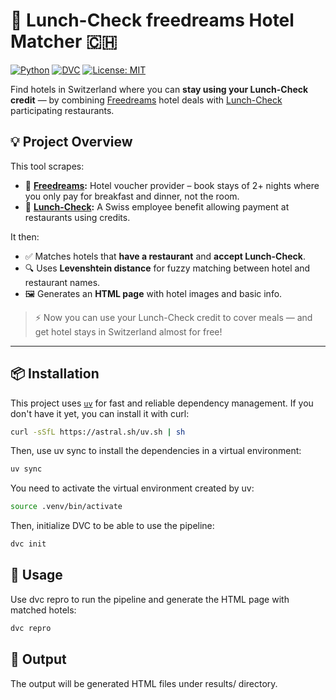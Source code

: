 # 🏨 Lunch-Check  freedreams Hotel Matcher 🇨🇭

[![Python](https://img.shields.io/badge/Python-3.10%2B-blue.svg)](https://www.python.org/)
[![DVC](https://img.shields.io/badge/DVC-enabled-success)](https://dvc.org/)
[![License: MIT](https://img.shields.io/badge/License-MIT-yellow.svg)](LICENSE)

Find hotels in Switzerland where you can **stay using your Lunch-Check credit** — by combining [Freedreams](https://www.freedreams.ch/) hotel deals with [Lunch-Check](https://www.lunch-check.ch/) participating restaurants.

## 💡 Project Overview

This tool scrapes:

- 🔸 **[Freedreams](https://www.freedreams.ch/):** Hotel voucher provider – book stays of 2+ nights where you only pay for breakfast and dinner, not the room.
- 🔸 **[Lunch-Check]([https://www.lunch-check.ch/](https://www.lunch-check.ch/)):** A Swiss employee benefit allowing payment at restaurants using credits.

It then:

- ✅ Matches hotels that **have a restaurant** and **accept Lunch-Check**.
- 🔍 Uses **Levenshtein distance** for fuzzy matching between hotel and restaurant names.
- 🖼 Generates an **HTML page** with hotel images and basic info.

> ⚡ Now you can use your Lunch-Check credit to cover meals — and get hotel stays in Switzerland almost for free!

---

## 📦 Installation

This project uses [`uv`](https://github.com/astral-sh/uv) for fast and reliable dependency management.
If you don't have it yet, you can install it with curl:

```bash
curl -sSfL https://astral.sh/uv.sh | sh
```

Then, use uv sync to install the dependencies in a virtual environment:

```bash
uv sync
```

You need to activate the virtual environment created by uv:

```bash
source .venv/bin/activate
```

Then, initialize DVC to be able to use the pipeline:

```bash
dvc init
```

## 🚀 Usage
Use dvc repro to run the pipeline and generate the HTML page with matched hotels:

```bash
dvc repro
```

## 📄 Output
The output will be generated HTML files under results/ directory.